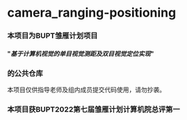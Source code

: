 # camera_ranging-positioning
### 本项目为BUPT雏雁计划项目

#### "*基于计算机视觉的单目视觉测距及双目视觉定位实现*"

### 的公共仓库

本项目仅供指导老师及组内成员提交代码使用，请勿抄袭。

### 本项目获BUPT2022第七届雏雁计划计算机院总评第一
